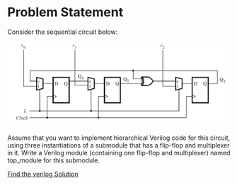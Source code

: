 # Problem Statement

Consider the sequential circuit below:

![alt text](image.png)

Assume that you want to implement hierarchical Verilog code for this circuit, using three instantiations of a submodule that has a flip-flop and multiplexer in it. Write a Verilog module (containing one flip-flop and multiplexer) named top_module for this submodule.

[Find the verilog Solution](solution_verilog.v)
